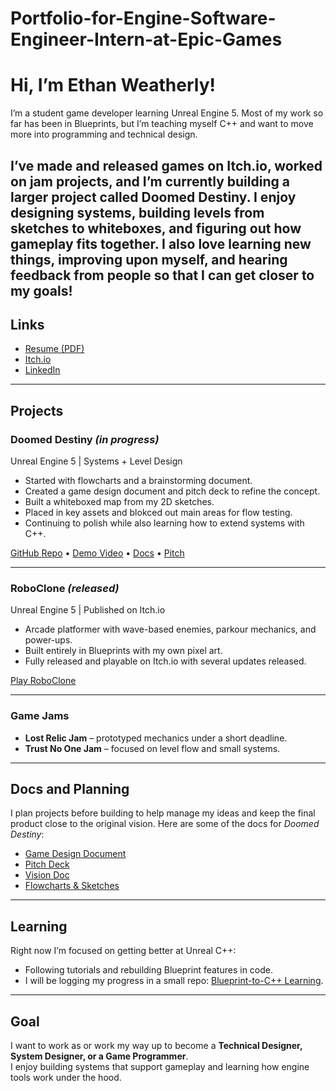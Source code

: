# Portfolio-for-Engine-Software-Engineer-Intern-at-Epic-Games

# Hi, I’m Ethan Weatherly!

I’m a student game developer learning Unreal Engine 5. Most of my work so far has been in Blueprints, but I’m teaching myself C++ and want to move more into programming and technical design.  

I’ve made and released games on Itch.io, worked on jam projects, and I’m currently building a larger project called **Doomed Destiny**. I enjoy designing systems, building levels from sketches to whiteboxes, and figuring out how gameplay fits together. I also love learning new things, improving upon myself, and hearing feedback from people so that I can get closer to my goals!
---

## Links
- [Resume (PDF)](your-link-here) 
- [Itch.io](https://nitronic-games.itch.io/)
- [LinkedIn](https://www.linkedin.com/in/ethan-weatherly-46192228a/)

---

## Projects

### Doomed Destiny *(in progress)*
Unreal Engine 5 | Systems + Level Design  

- Started with flowcharts and a brainstorming document.
- Created a game design document and pitch deck to refine the concept.  
- Built a whiteboxed map from my 2D sketches.
- Placed in key assets and blokced out main areas for flow testing.
- Continuing to polish while also learning how to extend systems with C++.

[GitHub Repo](your-link) • [Demo Video](your-link) • [Docs](https://docs.google.com/document/d/198YT4rlBzRcgm3pHrqV77kXPFInvWR1p210KoxUr2YU/edit?usp=sharing) • [Pitch](https://docs.google.com/presentation/d/1d6ztp96R-0NF5GgYzH7n6gnjAHalp01L/edit?usp=sharing&ouid=104468524659219012433&rtpof=true&sd=true)

---

### RoboClone *(released)*
Unreal Engine 5 | Published on Itch.io  

- Arcade platformer with wave-based enemies, parkour mechanics, and power-ups.  
- Built entirely in Blueprints with my own pixel art.  
- Fully released and playable on Itch.io with several updates released. 

[Play RoboClone](https://nitronic-games.itch.io/roboclone)

---

### Game Jams
- **Lost Relic Jam** – prototyped mechanics under a short deadline.  
- **Trust No One Jam** – focused on level flow and small systems.  

---

## Docs and Planning
I plan projects before building to help manage my ideas and keep the final product close to the original vision. 
Here are some of the docs for *Doomed Destiny*:  
- [Game Design Document](your-link)  
- [Pitch Deck](your-link)  
- [Vision Doc](your-link)  
- [Flowcharts & Sketches](your-link)  

---

## Learning
Right now I’m focused on getting better at Unreal C++:  
- Following tutorials and rebuilding Blueprint features in code.  
- I will be logging my progress in a small repo: [Blueprint-to-C++ Learning](your-link).  

---

## Goal
I want to work as or work my way up to become a **Technical Designer, System Designer, or a Game Programmer**.  
I enjoy building systems that support gameplay and learning how engine tools work under the hood.
